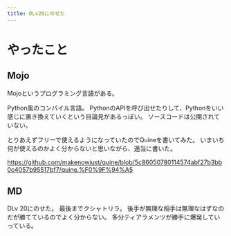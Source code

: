 ```yaml
---
title: DLv20にのせた
---
```


# やったこと

## Mojo

Mojoというプログラミング言語がある。

Python風のコンパイル言語。
PythonのAPIを呼び出せたりして、Pythonをいい感じに置き換えていくという目論見があるっぽい。
ソースコードは公開されていない。

とりあえずフリーで使えるようになっていたのでQuineを書いてみた。
いまいち何が使えるのかよく分からないと思いながら、適当に書いた。

<https://github.com/makenowjust/quine/blob/5c86050780114574abf27b3bb0c4057b95517bf7/quine.%F0%9F%94%A5>

## MD

DLv 20にのせた。
最後までクシャトリラ。
後手が無理な相手は無理なはずなのだが勝てているのでよく分からない。
多分ティアラメンツが勝手に爆発していっている。
